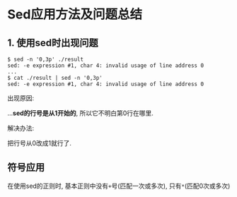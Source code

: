 # Sed应用方法及问题总结

## 1. 使用sed时出现问题

```
$ sed -n '0,3p' ./result 
sed: -e expression #1, char 4: invalid usage of line address 0
...
$ cat ./result | sed -n '0,3p'
sed: -e expression #1, char 4: invalid usage of line address 0
```

出现原因:

...**sed的行号是从1开始的**, 所以它不明白第0行在哪里.

解决办法: 

把行号从0改成1就行了.

## 符号应用

在使用sed的正则时, 基本正则中没有`+`号(匹配一次或多次), 只有`*`(匹配0次或多次)